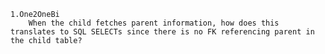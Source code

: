    1.One2OneBi
        When the child fetches parent information, how does this translates to SQL SELECTs since there is no FK referencing parent in the child table?